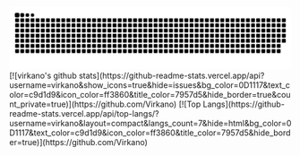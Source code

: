<picture>
  <source media="(prefers-color-scheme: dark)" srcset="https://raw.githubusercontent.com/Virkano/Virkano/output/github-contribution-grid-snake-dark.svg">
  <source media="(prefers-color-scheme: light)" srcset="https://raw.githubusercontent.com/Virkano/Virkano/output/github-contribution-grid-snake.svg">
  <img alt="github contribution grid snake animation" src="https://raw.githubusercontent.com/Virkano/Virkano/output/github-contribution-grid-snake.svg">
</picture>
[![virkano's github stats](https://github-readme-stats.vercel.app/api?username=virkano&show_icons=true&hide=issues&bg_color=0D1117&text_color=c9d1d9&icon_color=ff3860&title_color=7957d5&hide_border=true&count_private=true)](https://github.com/Virkano)
[![Top Langs](https://github-readme-stats.vercel.app/api/top-langs/?username=virkano&layout=compact&langs_count=7&hide=html&bg_color=0D1117&text_color=c9d1d9&icon_color=ff3860&title_color=7957d5&hide_border=true)](https://github.com/Virkano)

